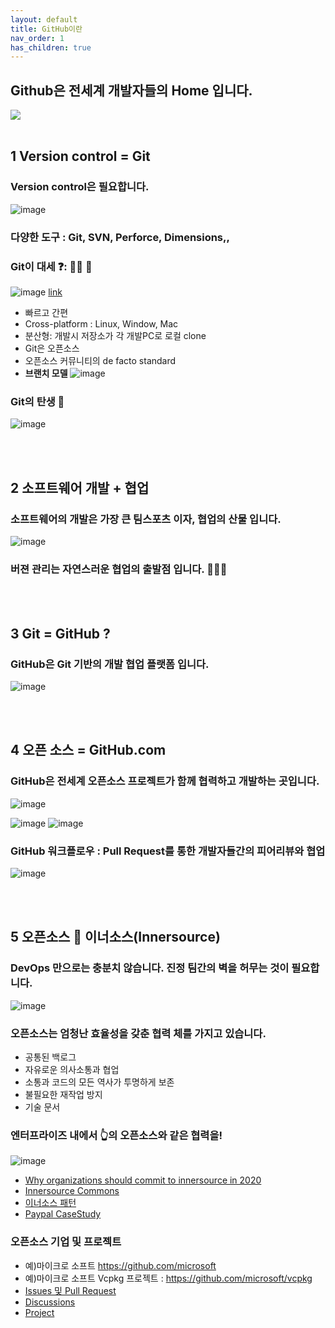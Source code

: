 ```yaml
---
layout: default
title: GitHub이란
nav_order: 1
has_children: true
---
```





## Github은 전세계 개발자들의 Home 입니다. 

<img src="https://user-images.githubusercontent.com/40287191/120283657-60ff0080-c2f6-11eb-967c-f2a046287607.png" />

<br>
<br>

## 1 Version control = Git
  
### Version control은 필요합니다. 
  
  ![image](https://user-images.githubusercontent.com/40287191/120352922-3afc4f00-c33c-11eb-992b-38b1fe71f274.png) 

### 다양한 도구 : Git, SVN, Perforce, Dimensions,,

### Git이 대세 ❓: 🙆‍♂️ 💯
![image](https://user-images.githubusercontent.com/40287191/120289216-05d00c80-c2fc-11eb-8571-909610e4d93e.png) [link](https://www.openhub.net/repositories/compare)

   - 빠르고 간편
   - Cross-platform : Linux, Window, Mac
   - 분산형: 개발시 저장소가 각 개발PC로 로컬 clone   
   - Git은 오픈소스
   - 오픈소스 커뮤니티의 de facto standard
   - **브랜치 모델**
   ![image](https://user-images.githubusercontent.com/40287191/120320139-cbc33280-c31c-11eb-8ad7-6298fb2129fa.png)

### Git의 탄생 👶
  
  
   ![image](https://user-images.githubusercontent.com/40287191/120289434-3fa11300-c2fc-11eb-8db0-42658d6b062b.png)
 
<br>
<br>

## 2 소프트웨어 개발 + 협업 
  
### 소프트웨어의 개발은 가장 큰 팀스포츠 이자, 협업의 산물 입니다. 
  ![image](https://user-images.githubusercontent.com/40287191/120286337-18951200-c2f9-11eb-8535-16681aafe678.png)
  
### 버젼 관리는 자연스러운 협업의 출발점 입니다. 🧑‍🤝‍🧑 
  

<br>
<br>

## 3 Git = GitHub ?

### GitHub은 Git 기반의 개발 협업 플랫폼 입니다. 
![image](https://user-images.githubusercontent.com/40287191/120290596-74fa3080-c2fd-11eb-8a59-a58a275ba164.png)

<br>
<br>

## 4 오픈 소스 = GitHub.com
 
### GitHub은 전세계 오픈소스 프로젝트가 함께 협력하고 개발하는 곳입니다. 
![image](https://user-images.githubusercontent.com/40287191/120288730-82162000-c2fb-11eb-8b46-80b6aeb53e1c.png)

![image](https://user-images.githubusercontent.com/40287191/120301317-b1328e80-c307-11eb-9dec-d602b904070d.png) ![image](https://user-images.githubusercontent.com/40287191/120301403-c7d8e580-c307-11eb-81b2-c1f1a94efbb5.png)

### GitHub 워크플로우 : Pull Request를 통한 개발자들간의 피어리뷰와 협업

 ![image](https://user-images.githubusercontent.com/40287191/120320262-f1e8d280-c31c-11eb-9c0f-4f0ca8c6d915.png)

<br>
<br>

## 5 오픈소스 🤝 이너소스(Innersource) 

### DevOps 만으로는 충분치 않습니다. 진정 팀간의 벽을 허무는 것이 필요합니다. 
  ![image](https://user-images.githubusercontent.com/40287191/120304886-25226600-c30b-11eb-9619-2586423dd030.png)
   
  
### 오픈소스는 엄청난 효율성을 갖춘 협력 체를 가지고 있습니다. 
   - 공통된 백로그
   - 자유로운 의사소통과 협업
   - 소통과 코드의 모든 역사가 투명하게 보존
   - 불필요한 재작업 방지
   - 기술 문서 
### 엔터프라이즈 내에서 👆의 오픈소스와 같은 협력을!
  ![image](https://user-images.githubusercontent.com/40287191/120304063-65351900-c30a-11eb-8aa7-fb5ae03be4de.png)
  
   - [Why organizations should commit to innersource in 2020](https://github.blog/2020-03-11-why-organizations-should-commit-to-innersource-in-2020/)
   - [Innersource Commons](https://innersourcecommons.org/)
   - [이너소스 패턴](https://github.com/InnerSourceCommons/InnerSourcePatterns)
   - [Paypal CaseStudy](http://paypal.github.io/InnerSourceCommons/assets/files/AdoptingInnerSource.pdf)
 
### 오픈소스 기업 및 프로젝트 
   - 예)마이크로 소프트 https://github.com/microsoft
   - 예)마이크로 소프트 Vcpkg 프로젝트 : https://github.com/microsoft/vcpkg
   - [Issues 및 Pull Request](https://github.com/microsoft/vcpkg/issues/18170)
   - [Discussions](https://github.com/microsoft/vcpkg/discussions)
   - [Project](https://github.com/orgs/microsoft/projects)

<br>
<br>






